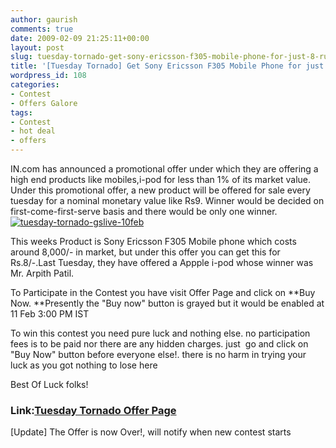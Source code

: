 ```yaml
---
author: gaurish
comments: true
date: 2009-02-09 21:25:11+00:00
layout: post
slug: tuesday-tornado-get-sony-ericsson-f305-mobile-phone-for-just-8-rupees
title: '[Tuesday Tornado] Get Sony Ericsson F305 Mobile Phone for just 8 Rupees!'
wordpress_id: 108
categories:
- Contest
- Offers Galore
tags:
- Contest
- hot deal
- offers
---
```


IN.com has announced a promotional offer under which they are offering a high end products like mobiles,i-pod for less than 1% of its market value. Under this promotional offer, a new product will be offered for sale every tuesday for a nominal monetary value like Rs9. Winner would be decided on first-come-first-serve basis and there would be only one winner.[![tuesday-tornado-gslive-10feb](http://www.gaurishsharma.com/wp-content/uploads/2009/02/tuesday-tornado-gslive-10feb.png)](http://shop.in.com/fabulous_day.php)

This weeks Product is Sony Ericsson F305 Mobile phone which costs around 8,000/- in market, but under this offer you can get this for Rs.8/-.Last Tuesday, they have offered a Appple i-pod whose winner was Mr. Arpith Patil.

To Participate in the Contest you have visit Offer Page and click on **Buy Now. **Presently the "Buy now" button is grayed but it would be enabled at 11 Feb 3:00 PM IST

To win this contest you need pure luck and nothing else. no participation fees is to be paid nor there are any hidden charges. just  go and click on "Buy Now" button before everyone else!. there is no harm in trying your luck as you got nothing to lose here

Best Of Luck folks!


### **Link:[Tuesday Tornado Offer Page](http://shop.in.com/fabulous_day.php)**



[Update]
The Offer is now Over!, will notify when new contest starts
